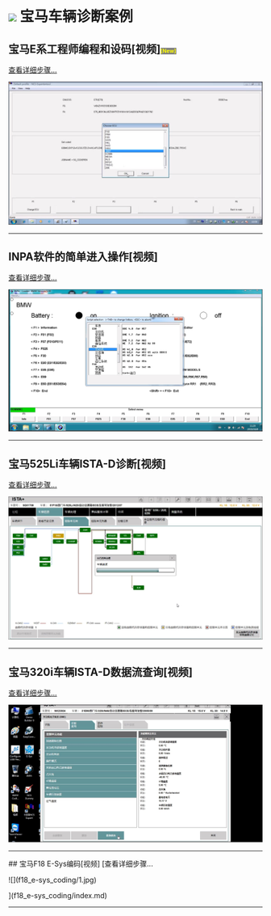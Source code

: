 # <img src="../include/images/bmw.png" /> 宝马车辆诊断案例 

## 宝马E系工程师编程和设码[视频]<span style="font-size:50%;color:yellow;background-color:gray;">[New]</span>
[查看详细步骤...<p>![](e70/1.jpg)</p>](e70/index.md)

<hr />

## INPA软件的简单进入操作[视频]
[查看详细步骤...<p>![](inpa/1.jpg)</p>](inpa/index.md)

<hr />

## 宝马525Li车辆ISTA-D诊断[视频]
[查看详细步骤...<p>![](525li/1.jpg)</p>](525li/index.md)

<hr />

## 宝马320i车辆ISTA-D数据流查询[视频]
[查看详细步骤...<p>![](320i/1.jpg)</p>](320i/index.md)

<hr />
## 宝马F18 E-Sys编码[视频]
[查看详细步骤...<p>![](f18_e-sys_coding/1.jpg)</p>](f18_e-sys_coding/index.md)

<hr />

